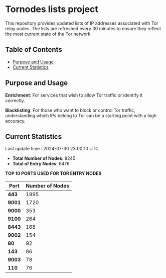 # Tornodes lists project

This repository provides updated lists of IP addresses associated with Tor relay nodes. The lists are refreshed every 30 minutes to ensure they reflect the most current state of the Tor network.

## Table of Contents

- [Purpose and Usage](#purpose-and-usage)
- [Current Statistics](#current-statistics)


## Purpose and Usage

**Enrichment**: For services that wish to allow Tor traffic or identify it correctly.

**Blacklisting**: For those who want to block or control Tor traffic, understanding which IPs belong to Tor can be a starting point with a high accuracy.

## Current Statistics

Last update time : 2024-07-30 23:00:10 UTC

- **Total Number of Nodes**: 8245
- **Total of Entry Nodes**: 6476

**TOP 10 PORTS USED FOR TOR ENTRY NODES**

| **Port** | **Number of Nodes** |
|------|-----------------|
| **443**   | 1995  |
| **9001**   | 1720  |
| **9000**   | 353  |
| **9100**   | 264  |
| **8443**   | 168  |
| **9002**   | 154  |
| **80**   | 92  |
| **143**   | 86  |
| **9003**   | 78  |
| **110**   | 76  |

